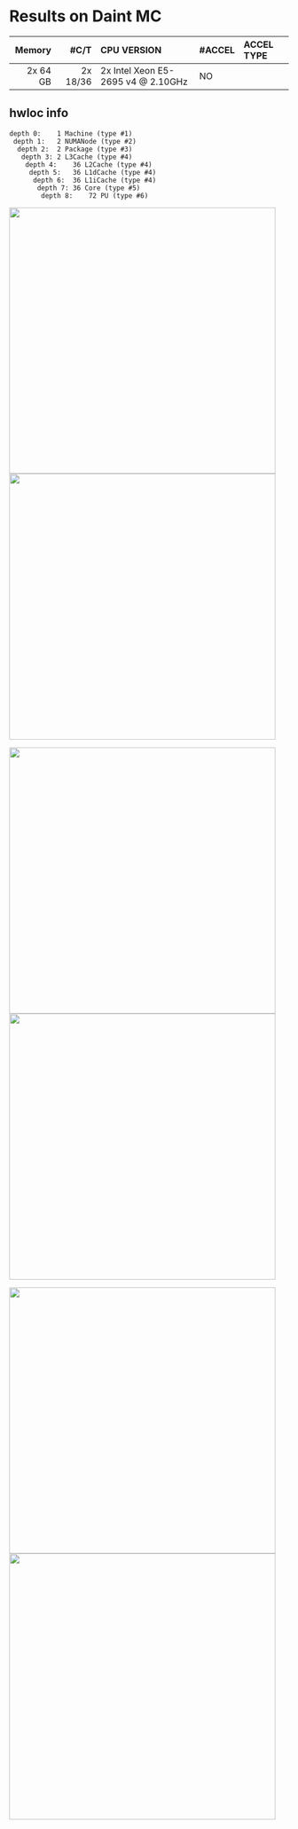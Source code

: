 # Results on Daint MC

|Memory   |#C/T     |CPU VERSION                        | #ACCEL  |ACCEL TYPE|
|--------:|--------:|:----------------------------------|:--------|:---------|
|2x 64 GB |2x 18/36 |2x Intel Xeon E5-2695 v4 @ 2.10GHz |NO       |          |

## hwloc info

    depth 0:	1 Machine (type #1)
     depth 1:	2 NUMANode (type #2)
      depth 2:	2 Package (type #3)
       depth 3:	2 L3Cache (type #4)
        depth 4:	36 L2Cache (type #4)
         depth 5:	36 L1dCache (type #4)
          depth 6:	36 L1iCache (type #4)
           depth 7:	36 Core (type #5)
            depth 8:	72 PU (type #6)



<img src="daint_mc_001_64.png" width="480"/> <img src="daint_mc_001_128.png" width="480"/>

<img src="daint_mc_027_64.png" width="480"/> <img src="daint_mc_027_128.png" width="480"/>

<img src="daint_mc_064_64.png" width="480"/> <img src="daint_mc_064_128.png" width="480"/>
